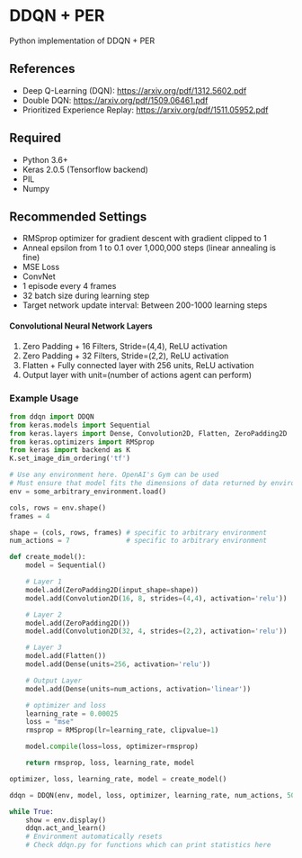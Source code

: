 # DDQN + PER

Python implementation of DDQN + PER  

## References  
* Deep Q-Learning (DQN): https://arxiv.org/pdf/1312.5602.pdf  
* Double DQN: https://arxiv.org/pdf/1509.06461.pdf  
* Prioritized Experience Replay: https://arxiv.org/pdf/1511.05952.pdf


## Required
 * Python 3.6+
 * Keras 2.0.5 (Tensorflow backend)
 * PIL
 * Numpy


## Recommended Settings
* RMSprop optimizer for gradient descent with gradient clipped to 1
* Anneal epsilon from 1 to 0.1 over 1,000,000 steps (linear annealing is fine)
* MSE Loss
* ConvNet
* 1 episode every 4 frames
* 32 batch size during learning step
* Target network update interval: Between 200-1000 learning steps

#### Convolutional Neural Network Layers
1. Zero Padding + 16 Filters, Stride=(4,4), ReLU activation
2. Zero Padding + 32 Filters, Stride=(2,2), ReLU activation
3. Flatten + Fully connected layer with 256 units, ReLU activation
4. Output layer with unit=(number of actions agent can perform)

### Example Usage
```python
from ddqn import DDQN
from keras.models import Sequential
from keras.layers import Dense, Convolution2D, Flatten, ZeroPadding2D
from keras.optimizers import RMSprop
from keras import backend as K
K.set_image_dim_ordering('tf')

# Use any environment here. OpenAI's Gym can be used
# Must ensure that model fits the dimensions of data returned by environment
env = some_arbitrary_environment.load()

cols, rows = env.shape()
frames = 4

shape = (cols, rows, frames) # specific to arbitrary environment
num_actions = 7              # specific to arbitrary environment

def create_model():
    model = Sequential()

    # Layer 1
    model.add(ZeroPadding2D(input_shape=shape))
    model.add(Convolution2D(16, 8, strides=(4,4), activation='relu'))

    # Layer 2
    model.add(ZeroPadding2D())
    model.add(Convolution2D(32, 4, strides=(2,2), activation='relu'))

    # Layer 3
    model.add(Flatten())
    model.add(Dense(units=256, activation='relu'))

    # Output Layer
    model.add(Dense(units=num_actions, activation='linear'))

    # optimizer and loss
    learning_rate = 0.00025
    loss = "mse"
    rmsprop = RMSprop(lr=learning_rate, clipvalue=1)

    model.compile(loss=loss, optimizer=rmsprop)

    return rmsprop, loss, learning_rate, model

optimizer, loss, learning_rate, model = create_model()

ddqn = DDQN(env, model, loss, optimizer, learning_rate, num_actions, 500, shape)

while True:
    show = env.display()
    ddqn.act_and_learn()
    # Environment automatically resets
    # Check ddqn.py for functions which can print statistics here
```
